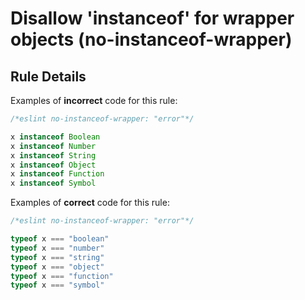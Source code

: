 # Disallow 'instanceof' for wrapper objects (no-instanceof-wrapper)

## Rule Details

Examples of **incorrect** code for this rule:

```js
/*eslint no-instanceof-wrapper: "error"*/

x instanceof Boolean
x instanceof Number
x instanceof String
x instanceof Object
x instanceof Function
x instanceof Symbol
```

Examples of **correct** code for this rule:

```js
/*eslint no-instanceof-wrapper: "error"*/

typeof x === "boolean"
typeof x === "number"
typeof x === "string"
typeof x === "object"
typeof x === "function"
typeof x === "symbol"
```
